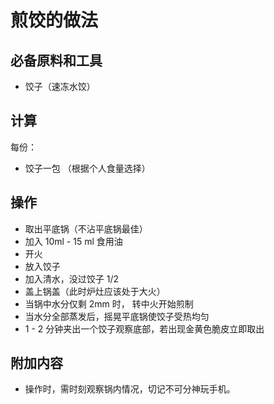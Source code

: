
# 煎饺的做法

## 必备原料和工具

- 饺子（速冻水饺）

## 计算

每份：

- 饺子一包 （根据个人食量选择）

## 操作

- 取出平底锅（不沾平底锅最佳）
- 加入 10ml - 15 ml 食用油
- 开火
- 放入饺子
- 加入清水，没过饺子 1/2
- 盖上锅盖（此时炉灶应该处于大火）
- 当锅中水分仅剩 2mm 时， 转中火开始煎制
- 当水分全部蒸发后，摇晃平底锅使饺子受热均匀
- 1 - 2 分钟夹出一个饺子观察底部，若出现金黄色脆皮立即取出

## 附加内容

- 操作时，需时刻观察锅内情况，切记不可分神玩手机。
